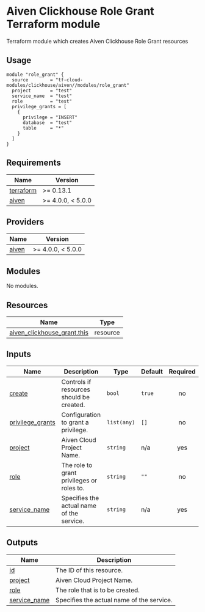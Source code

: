 # Aiven Сlickhouse Role Grant Terraform module

Terraform module which creates Aiven Сlickhouse Role Grant resources

## Usage

```hcl
module "role_grant" {
  source        = "tf-cloud-modules/clickhouse/aiven//modules/role_grant"
  project       = "test"
  service_name  = "test"
  role          = "test"
  privilege_grants = [
    {
      privilege = "INSERT"
      database  = "test"
      table     = "*"
    }
  ]
}
```

<!-- BEGIN_TF_DOCS -->
## Requirements

| Name | Version |
|------|---------|
| <a name="requirement_terraform"></a> [terraform](#requirement\_terraform) | >= 0.13.1 |
| <a name="requirement_aiven"></a> [aiven](#requirement\_aiven) | >= 4.0.0, < 5.0.0 |

## Providers

| Name | Version |
|------|---------|
| <a name="provider_aiven"></a> [aiven](#provider\_aiven) | >= 4.0.0, < 5.0.0 |

## Modules

No modules.

## Resources

| Name | Type |
|------|------|
| [aiven_clickhouse_grant.this](https://registry.terraform.io/providers/aiven/aiven/latest/docs/resources/clickhouse_grant) | resource |

## Inputs

| Name | Description | Type | Default | Required |
|------|-------------|------|---------|:--------:|
| <a name="input_create"></a> [create](#input\_create) | Controls if resources should be created. | `bool` | `true` | no |
| <a name="input_privilege_grants"></a> [privilege\_grants](#input\_privilege\_grants) | Configuration to grant a privilege. | `list(any)` | `[]` | no |
| <a name="input_project"></a> [project](#input\_project) | Aiven Cloud Project Name. | `string` | n/a | yes |
| <a name="input_role"></a> [role](#input\_role) | The role to grant privileges or roles to. | `string` | `""` | no |
| <a name="input_service_name"></a> [service\_name](#input\_service\_name) | Specifies the actual name of the service. | `string` | n/a | yes |

## Outputs

| Name | Description |
|------|-------------|
| <a name="output_id"></a> [id](#output\_id) | The ID of this resource. |
| <a name="output_project"></a> [project](#output\_project) | Aiven Cloud Project Name. |
| <a name="output_role"></a> [role](#output\_role) | The role that is to be created. |
| <a name="output_service_name"></a> [service\_name](#output\_service\_name) | Specifies the actual name of the service. |
<!-- END_TF_DOCS -->